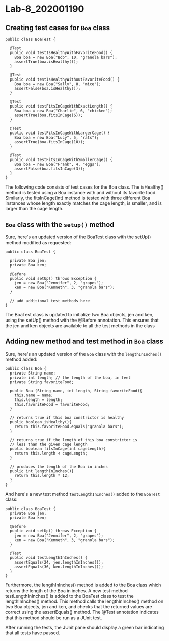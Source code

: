 # Lab-8_202001190


## Creating test cases for `Boa` class
```
public class BoaTest {

  @Test
  public void testIsHealthyWithFavoriteFood() {
    Boa boa = new Boa("Bob", 10, "granola bars");
    assertTrue(boa.isHealthy());
  }

  @Test
  public void testIsHealthyWithoutFavoriteFood() {
    Boa boa = new Boa("Sally", 8, "mice");
    assertFalse(boa.isHealthy());
  }

  @Test
  public void testFitsInCageWithExactLength() {
    Boa boa = new Boa("Charlie", 6, "chicken");
    assertTrue(boa.fitsInCage(6));
  }

  @Test
  public void testFitsInCageWithLargerCage() {
    Boa boa = new Boa("Lucy", 5, "rats");
    assertTrue(boa.fitsInCage(10));
  }

  @Test
  public void testFitsInCageWithSmallerCage() {
    Boa boa = new Boa("Frank", 4, "eggs");
    assertFalse(boa.fitsInCage(3));
  }
}

```
The following code consists of test cases for the Boa class. The isHealthy() method is tested using a Boa instance with and without its favorite food. Similarly, the fitsInCage(int) method is tested with three different Boa instances whose length exactly matches the cage length, is smaller, and is larger than the cage length.

## `Boa` class with the `setup()` method
Sure, here's an updated version of the BoaTest class with the setUp() method modified as requested:
```
public class BoaTest {

  private Boa jen;
  private Boa ken;

  @Before
  public void setUp() throws Exception {
    jen = new Boa("Jennifer", 2, "grapes");
    ken = new Boa("Kenneth", 3, "granola bars");
  }

  // add additional test methods here
}
```

The BoaTest class is updated to initialize two Boa objects, jen and ken, using the setUp() method with the @Before annotation. This ensures that the jen and ken objects are available to all the test methods in the class
## Adding new method and test method in `Boa` class
Sure, here's an updated version of the `Boa` class with the `lengthInInches()` method added:
```
public class Boa {
  private String name;
  private int length; // the length of the boa, in feet
  private String favoriteFood;

  public Boa (String name, int length, String favoriteFood){
    this.name = name;
    this.length = length;
    this.favoriteFood = favoriteFood;
  }

  // returns true if this boa constrictor is healthy
  public boolean isHealthy(){
    return this.favoriteFood.equals("granola bars");
  }

  // returns true if the length of this boa constrictor is
  // less than the given cage length
  public boolean fitsInCage(int cageLength){
    return this.length < cageLength;
  }

  // produces the length of the Boa in inches
  public int lengthInInches(){
    return this.length * 12;
  }
}
```
And here's a new test method `testLengthInInches()` added to the `BoaTest` class:
```
public class BoaTest {
  private Boa jen;
  private Boa ken;

  @Before
  public void setUp() throws Exception {
    jen = new Boa("Jennifer", 2, "grapes");
    ken = new Boa("Kenneth", 3, "granola bars");
  }

  @Test
  public void testLengthInInches() {
    assertEquals(24, jen.lengthInInches());
    assertEquals(36, ken.lengthInInches());
  }
}
```
Furthermore, the lengthInInches() method is added to the Boa class which returns the length of the Boa in inches. A new test method testLengthInInches() is added to the BoaTest class to test the lengthInInches() method. This method calls the lengthInInches() method on two Boa objects, jen and ken, and checks that the returned values are correct using the assertEquals() method. The @Test annotation indicates that this method should be run as a JUnit test.

After running the tests, the JUnit pane should display a green bar indicating that all tests have passed.
